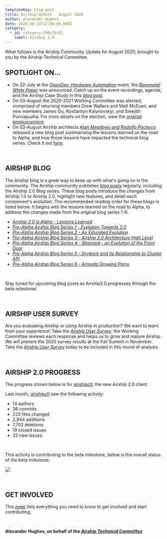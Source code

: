 ```yaml
---
templateKey: blog-post
title: Airship Update - August 2020
author: Alexander Hughes
date: 2020-08-13T12:00:00.000Z
category:
  - id: category-C98iZYrE1
    label: Airship 2.0
---
```


What follows is the Airship Community Update for August 2020, brought to you by the Airship Technical Committee.
<!-- more -->

## **SPOTLIGHT ON...**

- On 22-July at the [_OpenDev: Hardware Automation_](https://www.openstack.org/events/opendev-2020/opendev-schedule-2)
  event, the [_Baremetal White Paper_](
  https://www.openstack.org/bare-metal/how-ironic-delivers-abstraction-and-automation-using-open-source-infrastructure)
  was announced. Catch up on the event recordings, agenda, and the Airship Case Study in this [_blog post_](
  https://www.airshipit.org/blog/ironic-airship2-case-study/).
- On 03-August the 2020-2021 Working Committee was elected, comprised of returning members Drew Walters and Matt McEuen,
  and new members James Gu, Kostiantyn Kalynovskyi, and Sreejith Punnapuzha. For more details on the election, view the
  [_original announcement_](https://www.airshipit.org/blog/2020-airship-wc-election/).
- On 03-August Airship architects [_Alan Meadows and Rodolfo Pacheco_](
  https://www.airshipit.org/author/alan-meadows-and-rodolfo-pacheco/) released a new blog post summarizing the lessons
  learned on the road to Alpha, and how those lessons have impacted the technical blog series. Check it out [_here_](
  https://www.airshipit.org/blog/airship2-is-alpha/).

<br>

## **AIRSHIP BLOG**

The Airship blog is a great way to keep up with what's going on in the community. The Airship community publishes
[_blog posts_](https://www.airshipit.org/blog/) regularly, including the Airship 2.0 Blog series. These blog posts
introduce the changes from Airship 1.0 to Airship 2.0, highlight new features, and detail each component's evolution.
The recommended reading order for these blogs is listed below. It begins with the lessons learned on the road to Alpha,
to address the changes made from the original blog series 1-6.

- [*Airship 2.0 is Alpha - Lessons Learned*](https://www.airshipit.org/blog/airship2-is-alpha/)
- [*Pre-Alpha Airship Blog Series 1 - Evolution Towards 2.0*](
  https://www.airshipit.org/blog/pre-alpha-airship-blog-series-1-evolution-towards-2.0/)
- [*Pre-Alpha Airship Blog Series 2 - An Educated Evolution*](
  https://www.airshipit.org/blog/pre-alpha-airship-blog-series-2-an-educated-evolution/)
- [*Pre-Alpha Airship Blog Series 3 - Airship 2.0 Architecture High Level*](
  https://www.airshipit.org/blog/pre-alpha-airship-blog-series-3-airship-2.0-architecture-high-level/)
- [*Pre-Alpha Airship Blog Series 4 - Shipyard - an Evolution of the Front Door*](
  https://www.airshipit.org/blog/pre-alpha-airship-blog-series-4-shipyard-an-evolution-of-the-front-door/)
- [*Pre-Alpha Airship Blog Series 5 - Drydock and Its Relationship to Cluster API*](
  https://www.airshipit.org/blog/pre-alpha-airship-blog-series-5-drydock-and-its-relationship-to-cluster-api/)
- [*Pre-Alpha Airship Blog Series 6 - Armada Growing Pains*](
  https://www.airshipit.org/blog/pre-alpha-airship-blog-series-6-armada-growing-pains/)

<br>

Stay tuned for upcoming blog posts as Airship2.0 progresses through the beta milestone!

<br>

## **AIRSHIP USER SURVEY**

Are you evaluating Airship or using Airship in production? We want to learn from your experience! Take the [_Airship
User Survey_](https://www.surveymonkey.com/r/YKZ9NC2); the Working Committee reviews each response and helps us to grow
and mature Airship. We will present the 2020 survey results at the Fall Summit in November. Take the [_Airship User
Survey_](https://www.surveymonkey.com/r/YKZ9NC2) today to be included in this round of analysis.

<br>

## **AIRSHIP 2.0 PROGRESS**

The progress shown below is for [_airshipctl_](https://opendev.org/airship/airshipctl), the new Airship 2.0 client.

Last month, [_airshipctl_](https://opendev.org/airship/airshipctl) saw the following activity:

* 14 authors
* 36 commits
* 223 files changed
* 2,944 additions
* 7,702 deletions
* 19 closed issues
* 22 new issues

<br>

This activity is contributing to the beta milestone, below is the overall status of the beta milestone:

![](/images/beta_status_august_2020.png)

<br>

## **GET INVOLVED**

This [_page_](https://www.airshipit.org/community/) lists everything you need to know to get involved and start
contributing. 

<br>

**Alexander Hughes, on behalf of the [_Airship Technical Committee_](
https://wiki.openstack.org/wiki/Airship/Airship-TC)**
